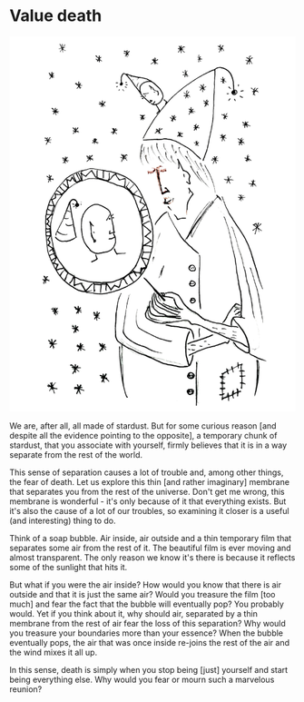 # Value death

![Value death](images/value_death.jpg)

We are, after all, all made of stardust. But for some curious reason [and despite all the evidence pointing to the opposite], a temporary chunk of stardust, that you associate with yourself, firmly believes that it is in a way separate from the rest of the world.

This sense of separation causes a lot of trouble and, among other things, the fear of death.
Let us explore this thin [and rather imaginary] membrane that separates you from the rest of the universe. Don't get me wrong, this membrane is wonderful - it's only because of it that everything exists. But it's also the cause of a lot of our troubles, so examining it closer is a useful (and interesting) thing to do.

Think of a soap bubble. Air inside, air outside and a thin temporary film that separates some air from the rest of it. The beautiful film is ever moving and almost transparent. The only reason we know it's there is because it reflects some of the sunlight that hits it.

But what if you were the air inside? How would you know that there is air outside and that it is just the same air? Would you treasure the film [too much] and fear the fact that the bubble will eventually pop? You probably would. Yet if you think about it, why should air, separated by a thin membrane from the rest of air fear the loss of this separation? Why would you treasure your boundaries more than your essence? When the bubble eventually pops, the air that was once inside re-joins the rest of the air and the wind mixes it all up.

In this sense, death is simply when you stop being [just] yourself and start being everything else. Why would you fear or mourn such a marvelous reunion?
